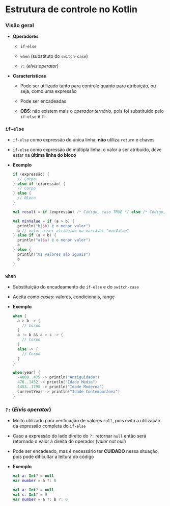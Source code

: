 # Estrutura de controle no Kotlin

### Visão geral

* **Operadores**

  * `if-else`

  * `when` (substituto do `switch-case`)

  * `?:` (*elvis operator*)

* **Características**

  * Pode ser utilizado tanto para controle quanto para atribuição, ou seja, como uma expressão

  * Pode ser encadeadas

  * **OBS**: não existem mais o *operador ternário*, pois foi substituído pelo `if-else` e `?:`

### `if-else`

* `if-else` como expressão de única linha: **não** utiliza `return` e chaves

* `if-else` como expressão de múltipla linha: o valor a ser atribuído, deve estar na **última linha do bloco**

* **Exemplo**

  ```kotlin
  if (expressão) {
    // Corpo
  } else if (expressão) {
    // Corpo
  } else {
    // Bloco
  }
  ```

  ```kotlin
  val result = if (expressão) /* Código, caso TRUE */ else /* Código, caso FALSE */
  ```

  ```kotlin
  val minValue = if (a > b) {
    println("b($b) é o menor valor")
    b // valor a ser atribuído na variável "minValue"
  } else if (a < b) {
    println("a($a) é o menor valor")
    a
  } else {
    println("Os valores são iguais")
    b
  }
  ```

### `when`

* Substituição do encadeamento de `if-else` e do `switch-case`

* Aceita como *cases*: valores, condicionais, range

* **Exemplo**

  ```kotlin
  when {
    a > b -> { 
      // Corpo 
    }
    a != b && a > c -> {
      // Corpo
    }
    else -> {
      // Corpo
    }
  }
  ```

  ```kotlin
  when(year) {
    -4000..475 -> println("Antiguidade")
    476..1452 -> println("Idade Média")
    1453..1798 -> println("Idade Moderna")
    currentYear -> println("Idade Contemporânea")
  }
  ```

### `?:` (*Elvis operator*)

* Muito utilizado para verificação de valores `null`, pois evita a utilização da expressão completa do `if-else`

* Caso a expressão do lado direito do `?:` retornar `null` então será retornado o valor à direita do operador (*valor not null*)

* Pode ser encadeado, mas é necessário ter **CUIDADO** nessa situação, pois pode dificultar a leitura do código

* **Exemplo**

  ```kotlin
  val a: Int? = null
  var number = a ?: 0
  ```

  ```kotlin
  val a: Int? = null
  val c: Int? = 9
  var number = a ?: b ?: 0
  ```